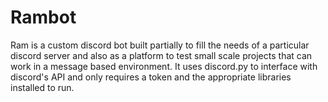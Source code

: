 # Rambot
Ram is a custom discord bot built partially to fill the needs of a particular discord server and also as a platform to test small scale projects that can work in a message based environment.
It uses discord.py to interface with discord's API and only requires a token and the appropriate libraries installed to run.
